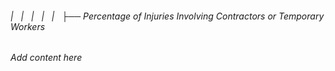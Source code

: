 ###### |   |   |   |   |   ├── Percentage of Injuries Involving Contractors or Temporary Workers

*Add content here*